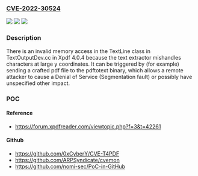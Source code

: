 ### [CVE-2022-30524](https://cve.mitre.org/cgi-bin/cvename.cgi?name=CVE-2022-30524)
![](https://img.shields.io/static/v1?label=Product&message=n%2Fa&color=blue)
![](https://img.shields.io/static/v1?label=Version&message=n%2Fa&color=blue)
![](https://img.shields.io/static/v1?label=Vulnerability&message=n%2Fa&color=brighgreen)

### Description

There is an invalid memory access in the TextLine class in TextOutputDev.cc in Xpdf 4.0.4 because the text extractor mishandles characters at large y coordinates. It can be triggered by (for example) sending a crafted pdf file to the pdftotext binary, which allows a remote attacker to cause a Denial of Service (Segmentation fault) or possibly have unspecified other impact.

### POC

#### Reference
- https://forum.xpdfreader.com/viewtopic.php?f=3&t=42261

#### Github
- https://github.com/0xCyberY/CVE-T4PDF
- https://github.com/ARPSyndicate/cvemon
- https://github.com/nomi-sec/PoC-in-GitHub

